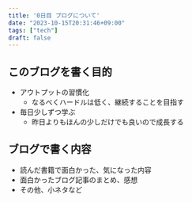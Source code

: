 ```yaml
---
title: '0日目 ブログについて'
date: "2023-10-15T20:31:46+09:00"
tags: ["tech"]
draft: false
---
```


## このブログを書く目的

- アウトプットの習慣化
  - なるべくハードルは低く、継続することを目指す
- 毎日少しずつ学ぶ
  - 昨日よりもほんの少しだけでも良いので成長する

## ブログで書く内容

- 読んだ書籍で面白かった、気になった内容
- 面白かったブログ記事のまとめ、感想
- その他、小ネタなど
